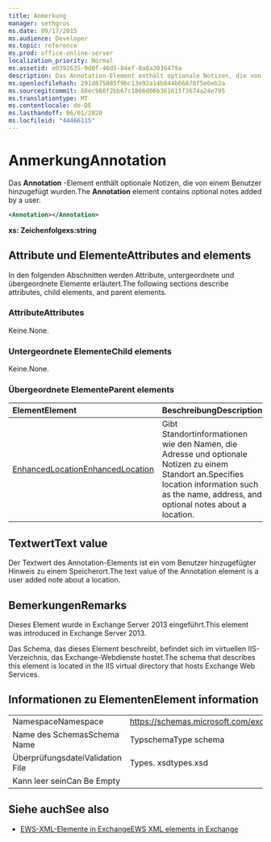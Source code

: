 ```yaml
---
title: Anmerkung
manager: sethgros
ms.date: 09/17/2015
ms.audience: Developer
ms.topic: reference
ms.prod: office-online-server
localization_priority: Normal
ms.assetid: e0392635-9d0f-46d5-84ef-0a8a3036479a
description: Das Annotation-Element enthält optionale Notizen, die von einem Benutzer hinzugefügt wurden.
ms.openlocfilehash: 291d875085f9bc13e92a14b844b66878f5e6eb2a
ms.sourcegitcommit: 88ec988f2bb67c1866d06b361615f3674a24e795
ms.translationtype: MT
ms.contentlocale: de-DE
ms.lasthandoff: 06/01/2020
ms.locfileid: "44466115"
---
```

# <a name="annotation"></a><span data-ttu-id="843a9-103">Anmerkung</span><span class="sxs-lookup"><span data-stu-id="843a9-103">Annotation</span></span>

<span data-ttu-id="843a9-104">Das **Annotation** -Element enthält optionale Notizen, die von einem Benutzer hinzugefügt wurden.</span><span class="sxs-lookup"><span data-stu-id="843a9-104">The **Annotation** element contains optional notes added by a user.</span></span> 
  
```XML
<Annotation></Annotation>
```

 <span data-ttu-id="843a9-105">**xs: Zeichenfolge**</span><span class="sxs-lookup"><span data-stu-id="843a9-105">**xs:string**</span></span>
## <a name="attributes-and-elements"></a><span data-ttu-id="843a9-106">Attribute und Elemente</span><span class="sxs-lookup"><span data-stu-id="843a9-106">Attributes and elements</span></span>

<span data-ttu-id="843a9-107">In den folgenden Abschnitten werden Attribute, untergeordnete und übergeordnete Elemente erläutert.</span><span class="sxs-lookup"><span data-stu-id="843a9-107">The following sections describe attributes, child elements, and parent elements.</span></span>
  
### <a name="attributes"></a><span data-ttu-id="843a9-108">Attribute</span><span class="sxs-lookup"><span data-stu-id="843a9-108">Attributes</span></span>

<span data-ttu-id="843a9-109">Keine.</span><span class="sxs-lookup"><span data-stu-id="843a9-109">None.</span></span>
  
### <a name="child-elements"></a><span data-ttu-id="843a9-110">Untergeordnete Elemente</span><span class="sxs-lookup"><span data-stu-id="843a9-110">Child elements</span></span>

<span data-ttu-id="843a9-111">Keine.</span><span class="sxs-lookup"><span data-stu-id="843a9-111">None.</span></span>
  
### <a name="parent-elements"></a><span data-ttu-id="843a9-112">Übergeordnete Elemente</span><span class="sxs-lookup"><span data-stu-id="843a9-112">Parent elements</span></span>

|<span data-ttu-id="843a9-113">**Element**</span><span class="sxs-lookup"><span data-stu-id="843a9-113">**Element**</span></span>|<span data-ttu-id="843a9-114">**Beschreibung**</span><span class="sxs-lookup"><span data-stu-id="843a9-114">**Description**</span></span>|
|:-----|:-----|
|[<span data-ttu-id="843a9-115">EnhancedLocation</span><span class="sxs-lookup"><span data-stu-id="843a9-115">EnhancedLocation</span></span>](enhancedlocation.md) <br/> |<span data-ttu-id="843a9-116">Gibt Standortinformationen wie den Namen, die Adresse und optionale Notizen zu einem Standort an.</span><span class="sxs-lookup"><span data-stu-id="843a9-116">Specifies location information such as the name, address, and optional notes about a location.</span></span>  <br/> |
   
## <a name="text-value"></a><span data-ttu-id="843a9-117">Textwert</span><span class="sxs-lookup"><span data-stu-id="843a9-117">Text value</span></span>

<span data-ttu-id="843a9-118">Der Textwert des Annotation-Elements ist ein vom Benutzer hinzugefügter Hinweis zu einem Speicherort.</span><span class="sxs-lookup"><span data-stu-id="843a9-118">The text value of the Annotation element is a user added note about a location.</span></span>
  
## <a name="remarks"></a><span data-ttu-id="843a9-119">Bemerkungen</span><span class="sxs-lookup"><span data-stu-id="843a9-119">Remarks</span></span>

<span data-ttu-id="843a9-120">Dieses Element wurde in Exchange Server 2013 eingeführt.</span><span class="sxs-lookup"><span data-stu-id="843a9-120">This element was introduced in Exchange Server 2013.</span></span>
  
<span data-ttu-id="843a9-121">Das Schema, das dieses Element beschreibt, befindet sich im virtuellen IIS-Verzeichnis, das Exchange-Webdienste hostet.</span><span class="sxs-lookup"><span data-stu-id="843a9-121">The schema that describes this element is located in the IIS virtual directory that hosts Exchange Web Services.</span></span>
  
## <a name="element-information"></a><span data-ttu-id="843a9-122">Informationen zu Elementen</span><span class="sxs-lookup"><span data-stu-id="843a9-122">Element information</span></span>

|||
|:-----|:-----|
|<span data-ttu-id="843a9-123">Namespace</span><span class="sxs-lookup"><span data-stu-id="843a9-123">Namespace</span></span>  <br/> |https://schemas.microsoft.com/exchange/services/2006/types  <br/> |
|<span data-ttu-id="843a9-124">Name des Schemas</span><span class="sxs-lookup"><span data-stu-id="843a9-124">Schema Name</span></span>  <br/> |<span data-ttu-id="843a9-125">Typschema</span><span class="sxs-lookup"><span data-stu-id="843a9-125">Type schema</span></span>  <br/> |
|<span data-ttu-id="843a9-126">Überprüfungsdatei</span><span class="sxs-lookup"><span data-stu-id="843a9-126">Validation File</span></span>  <br/> |<span data-ttu-id="843a9-127">Types. xsd</span><span class="sxs-lookup"><span data-stu-id="843a9-127">types.xsd</span></span>  <br/> |
|<span data-ttu-id="843a9-128">Kann leer sein</span><span class="sxs-lookup"><span data-stu-id="843a9-128">Can Be Empty</span></span>  <br/> ||
   
## <a name="see-also"></a><span data-ttu-id="843a9-129">Siehe auch</span><span class="sxs-lookup"><span data-stu-id="843a9-129">See also</span></span>

- [<span data-ttu-id="843a9-130">EWS-XML-Elemente in Exchange</span><span class="sxs-lookup"><span data-stu-id="843a9-130">EWS XML elements in Exchange</span></span>](ews-xml-elements-in-exchange.md)

